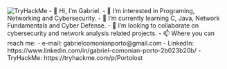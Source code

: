 <img src="https://tryhackme-badges.s3.amazonaws.com/Portolost.png" alt="TryHackMe">
- 👋 Hi, I’m Gabriel.
- 👀 I’m interested in Programing, Networking and Cybersecurity.
- 🌱 I’m currently learning C, Java, Network Fundamentals and Cyber Defense.
- 💞️ I’m looking to collaborate on cybersecurity and network analysis related projects.
- 📫 Where you can reach me:
    - e-mail: gabrielcomonianporto@gmail.com
    - LinkedIn: https://www.linkedin.com/in/gabriel-comonian-porto-2b023b20b/
    - TryHackMe: https://tryhackme.com/p/Portolost

<!---
Portollost/Portollost is a ✨ special ✨ repository because its `README.md` (this file) appears on your GitHub profile.
You can click the Preview link to take a look at your changes.
--->
